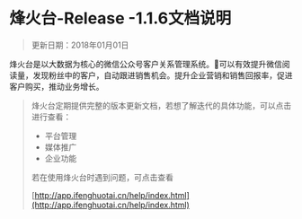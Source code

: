 # 烽火台-Release -1.1.6文档说明

> 更新日期：2018年01月01日

烽火台是以大数据为核心的微信公众号客户关系管理系统。可以有效提升微信阅读量，发现粉丝中的客户，自动跟进销售机会。提升企业营销和销售回报率，促进客户购买，推动业务增长。

> 烽火台定期提供完整的版本更新文档，若想了解迭代的具体功能，可以点击进行查看：
>
> * 平台管理
> * 媒体推广
> * 企业功能
>
> 若在使用烽火台时遇到问题，可点击查看
>
> [http://app.ifenghuotai.cn/help/index.html](http://app.ifenghuotai.cn/help/index.html)



